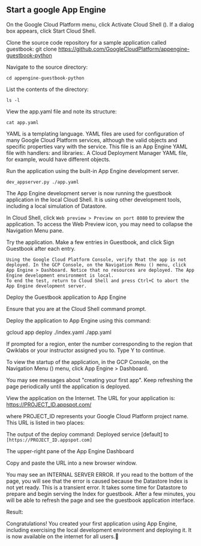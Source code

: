 ## Start a google App Engine
On the Google Cloud Platform menu, click Activate Cloud Shell (). If a dialog box appears, click Start Cloud Shell.

Clone the source code repository for a sample application called guestbook:
git clone https://github.com/GoogleCloudPlatform/appengine-guestbook-python

Navigate to the source directory:

`cd appengine-guestbook-python`

List the contents of the directory:

`ls -l`

View the app.yaml file and note its structure:

`cat app.yaml`

YAML is a templating language. YAML files are used for configuration of many Google Cloud Platform services, although the valid objects and specific properties vary with the service. This file is an App Engine YAML file with handlers: and libraries:. A Cloud Deployment Manager YAML file, for example, would have different objects.

Run the application using the built-in App Engine development server.

`dev_appserver.py ./app.yaml`

The App Engine development server is now running the guestbook application in the local Cloud Shell. It is using other development tools, including a local simulation of Datastore.

In Cloud Shell, click `Web preview > Preview on port 8080` to preview the application.
To access the Web Preview icon, you may need to collapse the Navigation Menu pane.




Try the application. Make a few entries in Guestbook, and click Sign Guestbook after each entry.
```
Using the Google Cloud Platform Console, verify that the app is not deployed. In the GCP Console, on the Navigation Menu () menu, click App Engine > Dashboard. Notice that no resources are deployed. The App Engine development environment is local.
To end the test, return to Cloud Shell and press Ctrl+C to abort the App Engine development server.
```
Deploy the Guestbook application to App Engine

Ensure that you are at the Cloud Shell command prompt.

Deploy the application to App Engine using this command:

gcloud app deploy ./index.yaml ./app.yaml

If prompted for a region, enter the number corresponding to the region that Qwiklabs or your instructor assigned you to. Type Y to continue.

To view the startup of the application, in the GCP Console, on the Navigation Menu () menu, click App Engine > Dashboard.

You may see messages about "creating your first app". Keep refreshing the page periodically until the application is deployed.

View the application on the Internet. The URL for your application is:
https://PROJECT_ID.appspot.com/

where PROJECT_ID represents your Google Cloud Platform project name. This URL is listed in two places:

The output of the deploy command: Deployed service [default] to `[https://PROJECT_ID.appspot.com]`

The upper-right pane of the App Engine Dashboard

Copy and paste the URL into a new browser window.

You may see an INTERNAL SERVER ERROR. If you read to the bottom of the page, you will see that the error is caused because the Datastore Index is not yet ready. This is a transient error. It takes some time for Datastore to prepare and begin serving the Index for guestbook. After a few minutes, you will be able to refresh the page and see the guestbook application interface.

Result:



Congratulations! You created your first application using App Engine, including exercising the local development environment and deploying it. It is now available on the internet for all users.

